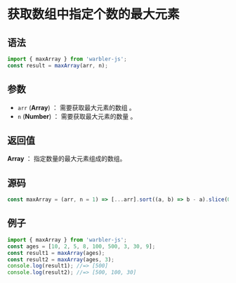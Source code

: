 # 获取数组中指定个数的最大元素

## 语法

```js
import { maxArray } from 'warbler-js';
const result = maxArray(arr, n);
```

## 参数

- `arr` (**Array**) ： 需要获取最大元素的数组 。
- `n` (**Number**) ： 需要获取最大元素的数量 。

## 返回值

**Array** ： 指定数量的最大元素组成的数组。

## 源码

```js
const maxArray = (arr, n = 1) => [...arr].sort((a, b) => b - a).slice(0, n);
```

## 例子

```js
import { maxArray } from 'warbler-js';
const ages = [10, 2, 5, 8, 100, 500, 3, 30, 9];
const result1 = maxArray(ages);
const result2 = maxArray(ages, 3);
console.log(result1); //=> [500]
console.log(result2); //=> [500, 100, 30]
```
